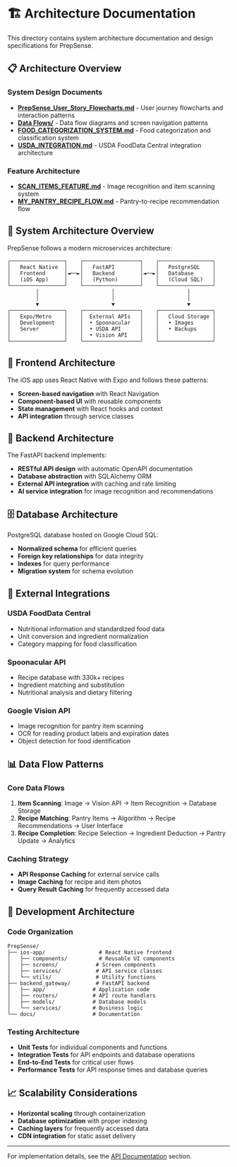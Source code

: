 # 🏗️ Architecture Documentation

This directory contains system architecture documentation and design specifications for PrepSense.

## 📋 Architecture Overview

### System Design Documents
- **[PrepSense_User_Story_Flowcharts.md](./PrepSense_User_Story_Flowcharts.md)** - User journey flowcharts and interaction patterns
- **[Data Flows/](./Data%20Flows/)** - Data flow diagrams and screen navigation patterns
- **[FOOD_CATEGORIZATION_SYSTEM.md](./FOOD_CATEGORIZATION_SYSTEM.md)** - Food categorization and classification system
- **[USDA_INTEGRATION.md](./USDA_INTEGRATION.md)** - USDA FoodData Central integration architecture

### Feature Architecture
- **[SCAN_ITEMS_FEATURE.md](./SCAN_ITEMS_FEATURE.md)** - Image recognition and item scanning system
- **[MY_PANTRY_RECIPE_FLOW.md](./MY_PANTRY_RECIPE_FLOW.md)** - Pantry-to-recipe recommendation flow

## 🎯 System Architecture Overview

PrepSense follows a modern microservices architecture:

```
┌─────────────────┐    ┌──────────────────┐    ┌─────────────────┐
│   React Native  │    │   FastAPI        │    │   PostgreSQL    │
│   Frontend      │◄──►│   Backend        │◄──►│   Database      │
│   (iOS App)     │    │   (Python)       │    │   (Cloud SQL)   │
└─────────────────┘    └──────────────────┘    └─────────────────┘
         │                       │                       │
         │                       │                       │
         ▼                       ▼                       ▼
┌─────────────────┐    ┌──────────────────┐    ┌─────────────────┐
│   Expo/Metro    │    │  External APIs   │    │   Cloud Storage │
│   Development   │    │  • Spoonacular   │    │   • Images      │
│   Server        │    │  • USDA API      │    │   • Backups     │
│                 │    │  • Vision API    │    │                 │
└─────────────────┘    └──────────────────┘    └─────────────────┘
```

## 📱 Frontend Architecture

The iOS app uses React Native with Expo and follows these patterns:
- **Screen-based navigation** with React Navigation
- **Component-based UI** with reusable components
- **State management** with React hooks and context
- **API integration** through service classes

## 🔌 Backend Architecture  

The FastAPI backend implements:
- **RESTful API design** with automatic OpenAPI documentation
- **Database abstraction** with SQLAlchemy ORM
- **External API integration** with caching and rate limiting
- **AI service integration** for image recognition and recommendations

## 🗄️ Database Architecture

PostgreSQL database hosted on Google Cloud SQL:
- **Normalized schema** for efficient queries
- **Foreign key relationships** for data integrity  
- **Indexes** for query performance
- **Migration system** for schema evolution

## 🔗 External Integrations

### USDA FoodData Central
- Nutritional information and standardized food data
- Unit conversion and ingredient normalization
- Category mapping for food classification

### Spoonacular API
- Recipe database with 330k+ recipes
- Ingredient matching and substitution
- Nutritional analysis and dietary filtering

### Google Vision API
- Image recognition for pantry item scanning
- OCR for reading product labels and expiration dates
- Object detection for food identification

## 📊 Data Flow Patterns

### Core Data Flows
1. **Item Scanning**: Image → Vision API → Item Recognition → Database Storage
2. **Recipe Matching**: Pantry Items → Algorithm → Recipe Recommendations → User Interface
3. **Recipe Completion**: Recipe Selection → Ingredient Deduction → Pantry Update → Analytics

### Caching Strategy
- **API Response Caching** for external service calls
- **Image Caching** for recipe and item photos
- **Query Result Caching** for frequently accessed data

## 🔄 Development Architecture

### Code Organization
```
PrepSense/
├── ios-app/                 # React Native frontend
│   ├── components/          # Reusable UI components  
│   ├── screens/            # Screen components
│   ├── services/           # API service classes
│   └── utils/              # Utility functions
├── backend_gateway/        # FastAPI backend
│   ├── app/               # Application code
│   ├── routers/           # API route handlers
│   ├── models/            # Database models
│   └── services/          # Business logic
└── docs/                  # Documentation
```

### Testing Architecture
- **Unit Tests** for individual components and functions
- **Integration Tests** for API endpoints and database operations
- **End-to-End Tests** for critical user flows
- **Performance Tests** for API response times and database queries

## 📈 Scalability Considerations

- **Horizontal scaling** through containerization
- **Database optimization** with proper indexing
- **Caching layers** for frequently accessed data
- **CDN integration** for static asset delivery

---

For implementation details, see the [API Documentation](../api/) section.